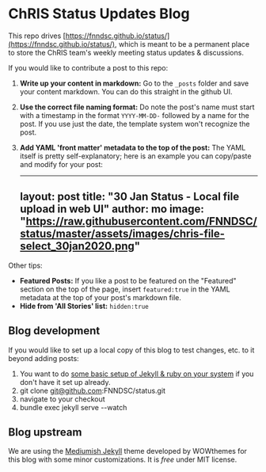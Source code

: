 # ChRIS Status Updates Blog

This repo drives [https://fnndsc.github.io/status/](https://fnndsc.github.io/status/), which is meant to be a permanent place to store the ChRIS team's weekly meeting status updates & discussions.

If you would like to contribute a post to this repo:

1. **Write up your content in markdown:** Go to the `_posts` folder and save your content markdown. You can do this straight in the github UI. 
2. **Use the correct file naming format:** Do note the post's name must start with a timestamp in the format `YYYY-MM-DD-` followed by a name for the post. If you use just the date, the template system won't recognize the post.
3. **Add YAML 'front matter' metadata to the top of the post:** The YAML itself is pretty self-explanatory; here is an example you can copy/paste and modify for your post:

    ---
    layout: post
    title:  "30 Jan Status - Local file upload in web UI"
    author: mo
    image: "https://raw.githubusercontent.com/FNNDSC/status/master/assets/images/chris-file-select_30jan2020.png"
    ---

Other tips:
- **Featured Posts:** If you like a post to be featured on the "Featured" section on the top of the page, insert `featured:true` in the YAML metadata at the top of your post's markdown file.
- **Hide from 'All Stories' list:** `hidden:true`

## Blog development

If you would like to set up a local copy of this blog to test changes, etc. to it beyond adding posts:

1. You want to do [some basic setup of Jekyll & ruby on your system](https://jekyllrb.com/docs/installation/) if you don't have it set up already.
2. git clone git@github.com:FNNDSC/status.git
3. navigate to your checkout
4. bundle exec jekyll serve --watch

## Blog upstream

We are using the [Mediumish Jekyll](https://wowthemesnet.github.io/mediumish-theme-jekyll/) theme developed by WOWthemes for this blog with some minor customizations. It is *free* under MIT license. 

